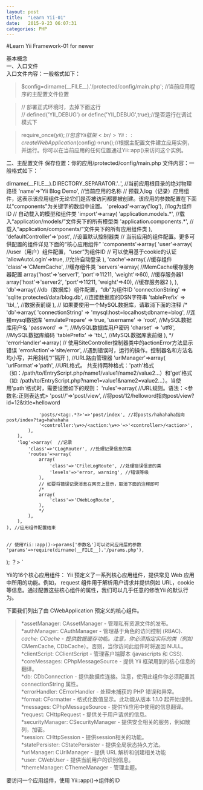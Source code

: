 ```yaml
---
layout: post
title:  "Learn Yii-01"
date:   2015-9-23 06:07:31
categories: PHP
---
```


#Learn Yii Framework-01 for newer

基本概念  
一、入口文件  
入口文件内容：一般格式如下：


> <?php
> $yii=dirname(__FILE__).'/../../framework/yii.php';   //Yii框架位置<br/>
> $config=dirname(__FILE__).'/protected/config/main.php';   //当前应用程序的主配置文件位置

> // 部署正式环境时，去掉下面这行<br/>
> // defined('YII_DEBUG') or define('YII_DEBUG',true);//是否运行在调试模式下

> require_once($yii);//包含Yii框架<br/>
> Yii::createWebApplication($config)->run();//根据主配置文件建立应用实例，并运行。你可以在当前应用的任何位置通过Yii::app()来访问这个实例。  


二、主配置文件
保存位置：你的应用/protected/config/main.php
文件内容：一般格式如下：
`
<?php
return array(
    'basePath'=>dirname(__FILE__).DIRECTORY_SEPARATOR.'..', //当前应用根目录的绝对物理路径
    'name'=>'Yii Blog Demo', //当前应用的名称

    // 预载入log（记录）应用组件，这表示该应用组件无论它们是否被访问都要被创建。该应用的参数配置在下面以“components”为关键字的数组中设置。
    'preload'=>array('log'), //log为组件ID

    // 自动载入的模型和组件类
    'import'=>array(
        'application.models.*', //载入“application/models/”文件夹下的所有模型类
        'application.components.*', //载入“application/components/”文件夹下的所有应用组件类
    ),

    'defaultController'=>'post', //设置默认控制器类

    // 当前应用的组件配置。更多可供配置的组件详见下面的“核心应用组件”
    'components'=>array(
        'user'=>array( //user（用户）组件配置，“user”为组件ID
            // 可以使用基于cookie的认证
            'allowAutoLogin'=>true, //允许自动登录
        ),
        'cache'=>array( //缓存组件
                    'class'=>'CMemCache', //缓存组件类
                    'servers'=>array( //MemCache缓存服务器配置
                        array('host'=>'server1', 'port'=>11211, 'weight'=>60), //缓存服务器1
                        array('host'=>'server2', 'port'=>11211, 'weight'=>40), //缓存服务器2
                    ),
        ),
        'db'=>array( //db（数据库）组件配置，“db”为组件ID
            'connectionString' => 'sqlite:protected/data/blog.db', //连接数据库的DSN字符串
            'tablePrefix' => 'tbl_', //数据表前缀
        ),
        // 如果要使用一个MySQL数据库，请取消下面的注释
        /*
        'db'=>array(
            'connectionString' => 'mysql:host=localhost;dbname=blog', //连接mysql数据库
            'emulatePrepare' => true,
            'username' => 'root', //MySQL数据库用户名
            'password' => '', //MySQL数据库用户密码
            'charset' => 'utf8', //MySQL数据库编码
            'tablePrefix' => 'tbl_', //MySQL数据库表前缀
        ),
        */
        'errorHandler'=>array(
            // 使用SiteController控制器类中的actionError方法显示错误
            'errorAction'=>'site/error', //遇到错误时，运行的操作。控制器名和方法名均小写，并用斜线“/”隔开
        ),
      //URL路由管理器
        'urlManager'=>array(
            'urlFormat'=>'path', //URL格式。 共支持两种格式：'path'格式（如：/path/to/EntryScript.php/name1/value1/name2/value2...）和'get'格式（如: /path/to/EntryScript.php?name1=value1&name2=value2...）。当使用'path'格式时，需要设置如下的规则：
            'rules'=>array( //URL规则。语法：<参数名:正则表达式> 
                'post/<id:\d+>/<title:.*?>'=>'post/view', //将post/12/helloword指向post/view?id=12&title=helloword
                'posts/<tag:.*?>'=>'post/index', //将posts/hahahaha指向post/index?tag=hahahaha
                '<controller:\w+>/<action:\w+>'=>'<controller>/<action>',
            ),
        ),
        'log'=>array(  //记录
            'class'=>'CLogRouter', //处理记录信息的类
            'routes'=>array(
                array(
                    'class'=>'CFileLogRoute', //处理错误信息的类
                    'levels'=>'error, warning', //错误等级
                ),
                // 如要将错误记录消息在网页上显示，取消下面的注释即可
                /*
                array(
                    'class'=>'CWebLogRoute',
                ),
                */
            ),
        ),
    ), //应用组件配置结束


    // 使用Yii::app()->params['参数名']可以访问应用层的参数
    'params'=>require(dirname(__FILE__).'/params.php'),
);
？>
`

Yii的16个核心应用组件：
Yii 预定义了一系列核心应用组件，提供常见 Web 应用中所用的功能。例如， request 组件用于解析用户请求并提供例如 URL，cookie 等信息。通过配置这些核心组件的属性，我们可以几乎任意的修改Yii 的默认行为。

下面我们列出了由 CWebApplication 预定义的核心组件。
> *assetManager: CAssetManager - 管理私有资源文件的发布。<br/>
> *authManager: CAuthManager - 管理基于角色的访问控制 (RBAC).<br/>
> *cache: CCache - 提供数据缓存功能。注意，你必须指定实际的类（例如*CMemCache, CDbCache）。否则，当你访问此组件时将返回 NULL。<br/>
*clientScript: CClientScript - 管理客户端脚本 (javascripts 和 CSS).<br/>
*coreMessages: CPhpMessageSource - 提供 Yii 框架用到的核心信息的翻译。<br/>
*db: CDbConnection - 提供数据库连接。注意，使用此组件你必须配置其 connectionString 属性。<br/>
*errorHandler: CErrorHandler - 处理未捕获的 PHP 错误和异常。<br/>
*format: CFormatter - 格式化数值显示。此功能从版本 1.1.0 起开始提供。<br/>
*messages: CPhpMessageSource - 提供Yii应用中使用的信息翻译。<br/>
*request: CHttpRequest - 提供关于用户请求的信息。<br/>
*securityManager: CSecurityManager - 提供安全相关的服务，例如散列，加密。<br/>
*session: CHttpSession - 提供session相关的功能。<br/>
*statePersister: CStatePersister - 提供全局状态持久方法。<br/>
*urlManager: CUrlManager - 提供 URL 解析和创建相关功能<br/>
*user: CWebUser - 提供当前用户的识别信息。<br/>
*themeManager: CThemeManager - 管理主题。<br/>

要访问一个应用组件，使用 Yii::app()->组件的ID
